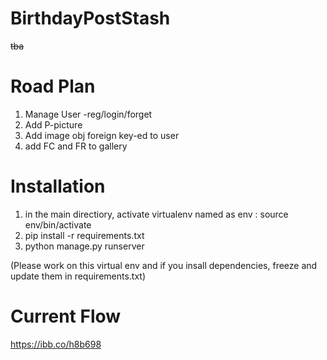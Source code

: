 # BirthdayPostStash
~~tba~~


Road Plan
=========

1. Manage User -reg/login/forget
2. Add P-picture
3. Add image obj foreign key-ed to user
4. add FC and FR to gallery


Installation
==============

1. in the main directiory, activate virtualenv named as env  : source env/bin/activate
2. pip install -r requirements.txt
3. python manage.py runserver

(Please work on this virtual env and if you insall dependencies, freeze and update them in requirements.txt)


Current Flow
==============
https://ibb.co/h8b698

